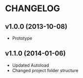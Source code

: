 CHANGELOG
=========
v1.0.0 (2013-10-08)
-------------------
+ Prototype

v1.1.0 (2014-01-06)
-------------------
* Updated Autoload
* Changed project folder structure